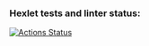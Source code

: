 ### Hexlet tests and linter status:
[![Actions Status](https://github.com/Artem-Anisimoff/data-analytics-project-96/actions/workflows/hexlet-check.yml/badge.svg)](https://github.com/Artem-Anisimoff/data-analytics-project-96/actions)
